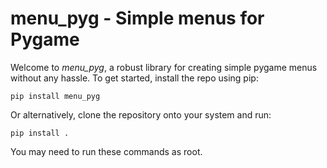 # menu_pyg - Simple menus for Pygame
Welcome to *menu_pyg*, a robust library for creating simple pygame menus without any hassle. To get started, install the repo using pip:

`pip install menu_pyg`

Or alternatively, clone the repository onto your system and run:

`pip install .`

You may need to run these commands as root.
